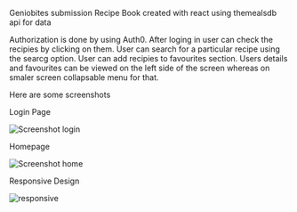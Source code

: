 Geniobites submission
Recipe Book created with react using themealsdb api for data

Authorization is done by using Auth0.
After loging in user can check the recipies by clicking on them.
User can search for a particular recipe using the searcg option.
User can add recipies to favourites section.
Users details and favourites can be viewed on the left side of the screen whereas on smaler screen collapsable menu for that.


Here are some screenshots

Login Page

![Screenshot login](https://user-images.githubusercontent.com/73600902/219020126-4c50acb8-f1dc-43e5-a7b3-49940f5b983b.png)

Homepage

![Screenshot home](https://user-images.githubusercontent.com/73600902/219020153-c2e07902-586f-4fdb-b1ff-6b818762073d.png)

Responsive Design

![responsive](https://user-images.githubusercontent.com/73600902/219020211-04527198-f394-41ee-8662-860df2f6743d.png)

